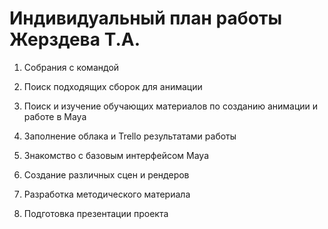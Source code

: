 # Индивидуальный план работы Жерздева Т.А.

1) Собрания с командой

2) Поиск подходящих сборок для анимации

3) Поиск и изучение обучающих материалов по созданию анимации и работе в Maya

4) Заполнение облака и Trello результатами работы

5) Знакомство с базовым интерфейсом Maya

6) Создание различных сцен и рендеров

7) Разработка методического материала

8) Подготовка презентации проекта
